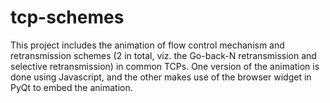 # tcp-schemes

This project includes the animation of flow control mechanism and retransmission schemes (2 in total, viz. the Go-back-N retransmission and selective retransmission) in common TCPs. One version of the animation is done using Javascript, and the other makes use of the browser widget in PyQt to embed the animation. 
